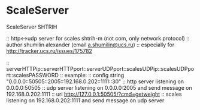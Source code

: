 # ScaleServer
ScaleServer SHTRIH

:: http<->udp server for scales shtrih-m (not com, only network protocol)
:: author shumilin alexander (email a.shumilin@ucs.ru)
:: especially for http://tracker.ucs.ru/issues/175782

:: serverHTTPip::serverHTTPport::serverUDPport::scalesUDPip::scalesUDPport::scalesPASSWORD
:: example:
:: config string "0.0.0.0::50505::2005::192.168.0.202::1111::30"
:: http server listening on 0.0.0.0:50505
::  udp server listening on 0.0.0.0:2005 and send message on 192.168.0.202:1111
::  url http://127.0.0.1:50505/?cmd=getweight
:: scales listening on 192.168.0.202:1111 and send message on udp server
